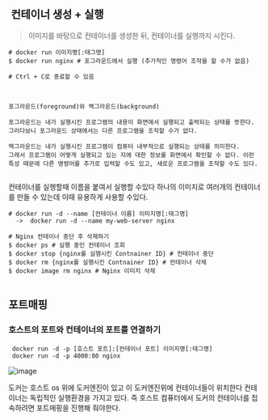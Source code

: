 ##  컨테이너 생성 + 실행

> 이미지를 바탕으로 컨테이너를 생성한 뒤, 컨테이너를 실행까지 시킨다.

```
# docker run 이미지명[:태그명]
$ docker run nginx # 포그라운드에서 실행 (추가적인 명령어 조작을 할 수가 없음)

# Ctrl + C로 종료할 수 있음


```

```

포그라운드(foreground)와 백그라운드(background)

포그라운드는 내가 실행시킨 프로그램의 내용이 화면에서 실행되고 출력되는 상태를 뜻한다.
그러다보니 포그라운드 상태에서는 다른 프로그램을 조작할 수가 없다.

백그라운드는 내가 실행시킨 프로그램이 컴퓨터 내부적으로 실행되는 상태를 의미한다.
그래서 프로그램이 어떻게 실행되고 있는 지에 대한 정보를 화면에서 확인할 수 없다. 이런 특성 때문에 다른 명령어를 추가로 입력할 수도 있고, 새로운 프로그램을 조작할 수도 있다. 


```

컨테이너를 실행할때 이름을 붙여서 실행할 수있다
하나의 이미지로 여러개의 컨테이너를 만들 수 있는데 이때 유용하게 사용할 수있다.

```
# docker run -d --name [컨테이너 이름] 이미지명[:태그명]
  ->  docker run -d --name my-web-server nginx

# Nginx 컨테이너 중단 후 삭제하기
$ docker ps # 실행 중인 컨테이너 조회
$ docker stop {nginx를 실행시킨 Contnainer ID} # 컨테이너 중단
$ docker rm {nginx를 실행시킨 Contnainer ID} # 컨테이너 삭제
$ docker image rm nginx # Nginx 이미지 삭제


```

## 포트매핑
### 호스트의 포트와 컨테이너의 포트를 연결하기

```
 docker run -d -p [호스트 포트]:[컨테이너 포트] 이미지명[:태그명]
 docker run -d -p 4000:80 nginx
```

![image](https://github.com/user-attachments/assets/94087aa1-f689-43dc-8743-2a45a3c3ddf6)

도커는 호스트 os 위에 도커엔진이 있고 이 도커엔진위에 컨테이너들이 위치한다 
컨테이너는 독립적인 실행환경을 가지고 있다. 즉 호스트 컴퓨터에서 도커의 컨테이너를 접속하려면 포트매핑을 진행해 줘야한다.













